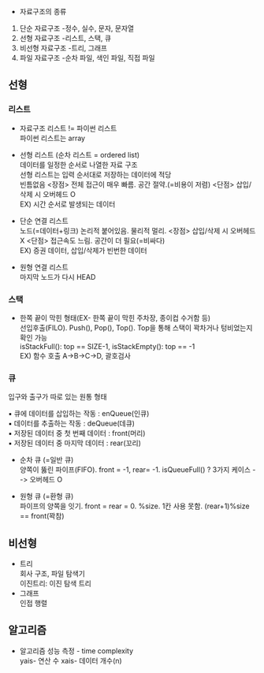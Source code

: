 - 자료구조의 종류 
1. 단순 자료구조 
-정수, 실수, 문자, 문자열
2. 선형 자료구조 
-리스트, 스택, 큐
3. 비선형 자료구조 
-트리, 그래프
4. 파일 자료구조 
-순차 파일, 색인 파일, 직접 파일 

## 선형 

### 리스트 
- 자료구조 리스트 != 파이썬 리스트   
파이썬 리스트는 array 

- 선형 리스트 (순차 리스트 = ordered list)  
데이터를 일정한 순서로 나열한 자료 구조  
선형 리스트는 입력 순서대로 저장하는 데이터에 적당  
빈틈없음 <장점> 전체 접근이 매우 빠름. 공간 절약.(=비용이 저렴) <단점> 삽입/삭제 시 오버헤드 O  
EX) 시간 순서로 발생되는 데이터
- 단순 연결 리스트   
노드(=데이터+링크) 논리적 붙어있음. 물리적 멀리. <장점> 삽입/삭제 시 오버헤드 X <단점> 접근속도 느림. 공간이 더 필요(=비싸다)  
EX) 증권 데이터, 삽입/삭제가 빈번한 데이터 
- 원형 연결 리스트   
마지막 노드가 다시 HEAD 

### 스택
- 한쪽 끝이 막힌 형태(EX- 한쪽 끝이 막힌 주차장, 종이컵 수거함 등)   
선입후출(FILO). Push(), Pop(), Top(). Top을 통해 스택이 꽉차거나 텅비었는지 확인 가능   
isStackFull(): top == SIZE-1, isStackEmpty(): top == -1   
EX) 함수 호출 A->B->C->D, 괄호검사

### 큐 
입구와 출구가 따로 있는 원통 형태 

▪ 큐에 데이터를 삽입하는 작동 : enQueue(인큐)  
▪ 데이터를 추출하는 작동 : deQueue(데큐)  
▪ 저장된 데이터 중 첫 번째 데이터 : front(머리)  
▪ 저장된 데이터 중 마지막 데이터 : rear(꼬리)

- 순차 큐 (=일반 큐)   
양쪽이 뚫린 파이프(FIFO). front = -1, rear= -1. isQueueFull() ? 3가지 케이스 --> 오버헤드 O

- 원형 큐 (=환형 큐)   
파이프의 양쪽을 잇기. front = rear = 0. %size. 1칸 사용 못함. (rear+1)%size == front(꽉참)

## 비선형 
- 트리   
회사 구조, 파일 탐색기   
이진트리: 이진 탐색 트리
- 그래프   
인접 행렬

## 알고리즘
- 알고리즘 성능 측정 - time complexity   
yais- 연산 수 xais- 데이터 개수(n)